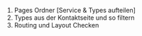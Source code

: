 1. Pages Ordner [Service & Types aufteilen]
2. Types aus der Kontaktseite und so filtern
3. Routing und Layout Checken